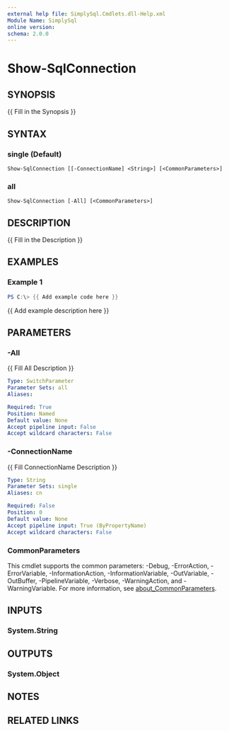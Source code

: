 ```yaml
---
external help file: SimplySql.Cmdlets.dll-Help.xml
Module Name: SimplySql
online version:
schema: 2.0.0
---
```


# Show-SqlConnection

## SYNOPSIS
{{ Fill in the Synopsis }}

## SYNTAX

### single (Default)
```
Show-SqlConnection [[-ConnectionName] <String>] [<CommonParameters>]
```

### all
```
Show-SqlConnection [-All] [<CommonParameters>]
```

## DESCRIPTION
{{ Fill in the Description }}

## EXAMPLES

### Example 1
```powershell
PS C:\> {{ Add example code here }}
```

{{ Add example description here }}

## PARAMETERS

### -All
{{ Fill All Description }}

```yaml
Type: SwitchParameter
Parameter Sets: all
Aliases:

Required: True
Position: Named
Default value: None
Accept pipeline input: False
Accept wildcard characters: False
```

### -ConnectionName
{{ Fill ConnectionName Description }}

```yaml
Type: String
Parameter Sets: single
Aliases: cn

Required: False
Position: 0
Default value: None
Accept pipeline input: True (ByPropertyName)
Accept wildcard characters: False
```

### CommonParameters
This cmdlet supports the common parameters: -Debug, -ErrorAction, -ErrorVariable, -InformationAction, -InformationVariable, -OutVariable, -OutBuffer, -PipelineVariable, -Verbose, -WarningAction, and -WarningVariable. For more information, see [about_CommonParameters](http://go.microsoft.com/fwlink/?LinkID=113216).

## INPUTS

### System.String

## OUTPUTS

### System.Object
## NOTES

## RELATED LINKS
